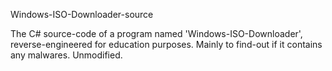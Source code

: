 Windows-ISO-Downloader-source

The C# source-code of a program named 'Windows-ISO-Downloader', 
reverse-engineered for education purposes. Mainly to find-out if it contains any malwares. Unmodified.
